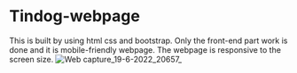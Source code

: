 # Tindog-webpage
This is built by using html css and bootstrap. Only the front-end part work is done and it is mobile-friendly webpage. The webpage is responsive to the screen size. 
![Web capture_19-6-2022_20657_](https://user-images.githubusercontent.com/74997670/174505506-0d0d99b5-d457-4181-940b-1223d0840e9d.jpeg)
